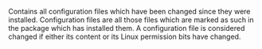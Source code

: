   Contains all configuration files which have been changed since they were
  installed.
  Configuration files are all those files which are marked as such in the
  package which has installed them. A configuration file is considered changed
  if either its content or its Linux permission bits have changed.
